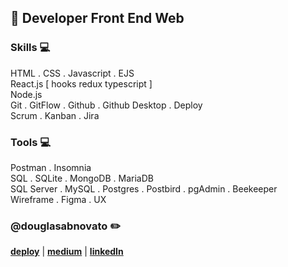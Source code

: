 ## :city_sunset: Developer Front End Web

### Skills 💻
HTML . CSS . Javascript . EJS <br/>
React.js [ hooks redux typescript ] <br/>
Node.js <br/> 
Git . GitFlow . Github  . Github Desktop . Deploy  <br/>
Scrum . Kanban . Jira <br/>

### Tools 💻
Postman . Insomnia <br/>
SQL . SQLite . MongoDB . MariaDB <br/> 
SQL Server . MySQL . Postgres . Postbird . pgAdmin . Beekeeper <br/>
Wireframe . Figma . UX <br/>

### @douglasabnovato :pencil2:
[**deploy**](https://linktr.ee/douglasabnovato/) | [**medium**](https://medium.com/@douglasabnovato) | [**linkedIn**](https://www.linkedin.com/in/douglasabnovato) 
